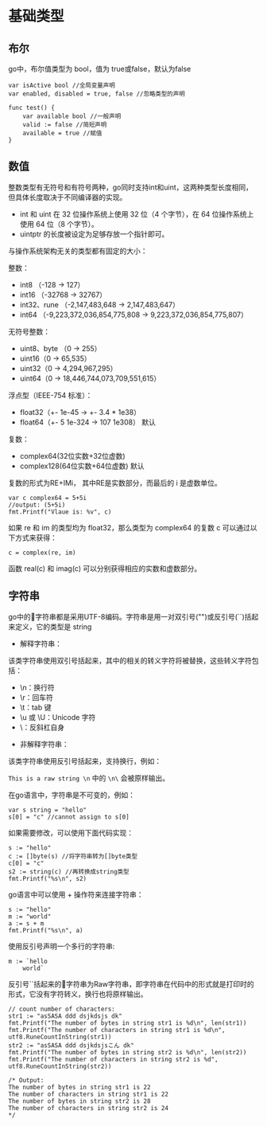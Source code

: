 # 基础类型

## 布尔

go中，布尔值类型为 bool，值为 true或false，默认为false

```
var isActive bool //全局变量声明
var enabled, disabled = true, false //忽略类型的声明

func test() {
    var available bool //一般声明
    valid := false //简短声明
    available = true //赋值
}
```

## 数值

整数类型有无符号和有符号两种，go同时支持int和uint，这两种类型长度相同，但具体长度取决于不同编译器的实现。

* int 和 uint 在 32 位操作系统上使用 32 位（4 个字节），在 64 位操作系统上使用 64 位（8 个字节）。
* uintptr 的长度被设定为足够存放一个指针即可。

与操作系统架构无关的类型都有固定的大小：

整数：

* int8 （-128 -> 127）
* int16 （-32768 -> 32767）
* int32、rune （-2,147,483,648 -> 2,147,483,647）
* int64 （-9,223,372,036,854,775,808 -> 9,223,372,036,854,775,807）

无符号整数：

* uint8、byte （0 -> 255）
* uint16（0 -> 65,535）
* uint32（0 -> 4,294,967,295）
* uint64（0 -> 18,446,744,073,709,551,615）

浮点型（IEEE-754 标准）：

* float32（+- 1e-45 -> +- 3.4 * 1e38）
* float64（+- 5 1e-324 -> 107 1e308） 默认
  
复数：

* complex64(32位实数+32位虚数)
* complex128(64位实数+64位虚数) 默认
  
复数的形式为RE+IMi， 其中RE是实数部分，而最后的 i 是虚数单位。

```
var c complex64 = 5+5i
//output: (5+5i)
fmt.Printf("Vlaue is: %v", c)
```
如果 re 和 im 的类型均为 float32，那么类型为 complex64 的复数 c 可以通过以下方式来获得：

```
c = complex(re, im)
```
函数 real(c) 和 imag(c) 可以分别获得相应的实数和虚数部分。


## 字符串

go中的字符串都是采用UTF-8编码。字符串是用一对双引号("")或反引号(``)括起来定义，它的类型是 string

* 解释字符串：

该类字符串使用双引号括起来，其中的相关的转义字符将被替换，这些转义字符包括：

- \n：换行符
- \r：回车符
- \t：tab 键
- \u 或 \U：Unicode 字符
- \\：反斜杠自身

* 非解释字符串：

该类字符串使用反引号括起来，支持换行，例如：

`This is a raw string \n` 中的 `\n\` 会被原样输出。


在go语言中，字符串是不可变的，例如：

```
var s string = "hello"
s[0] = "c" //cannot assign to s[0]
```
如果需要修改，可以使用下面代码实现：
```
s := "hello"
c := []byte(s) //将字符串转为[]byte类型
c[0] = "c"
s2 := string(c) //再转换成string类型
fmt.Printf("%s\n", s2)
```
go语言中可以使用 + 操作符来连接字符串：

```
s := "hello"
m := "world"
a := s + m
fmt.Printf("%s\n", a)
```
使用反引号声明一个多行的字符串:

```
m := `hello
    world`

```

反引号``括起来的字符串为Raw字符串，即字符串在代码中的形式就是打印时的形式，它没有字符转义，换行也将原样输出。

```
// count number of characters:
str1 := "asSASA ddd dsjkdsjs dk"
fmt.Printf("The number of bytes in string str1 is %d\n", len(str1))
fmt.Printf("The number of characters in string str1 is %d\n", utf8.RuneCountInString(str1))
str2 := "asSASA ddd dsjkdsjsこん dk"
fmt.Printf("The number of bytes in string str2 is %d\n", len(str2))
fmt.Printf("The number of characters in string str2 is %d", utf8.RuneCountInString(str2))

/* Output:
The number of bytes in string str1 is 22
The number of characters in string str1 is 22
The number of bytes in string str2 is 28
The number of characters in string str2 is 24
*/
```
